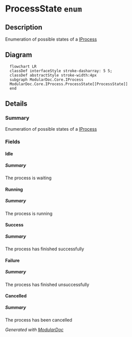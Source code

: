 # ProcessState `enum`

## Description
Enumeration of possible states of a [IProcess](../IProcess.md)

## Diagram
```mermaid
  flowchart LR
  classDef interfaceStyle stroke-dasharray: 5 5;
  classDef abstractStyle stroke-width:4px
  subgraph ModularDoc.Core.IProcess
  ModularDoc.Core.IProcess.ProcessState[[ProcessState]]
  end
```

## Details
### Summary
Enumeration of possible states of a [IProcess](../IProcess.md)

### Fields
#### Idle
##### Summary
The process is waiting

#### Running
##### Summary
The process is running

#### Success
##### Summary
The process has finished successfully

#### Failure
##### Summary
The process has finished unsuccessfully

#### Cancelled
##### Summary
The process has been cancelled

*Generated with* [*ModularDoc*](https://github.com/hailstorm75/ModularDoc)
